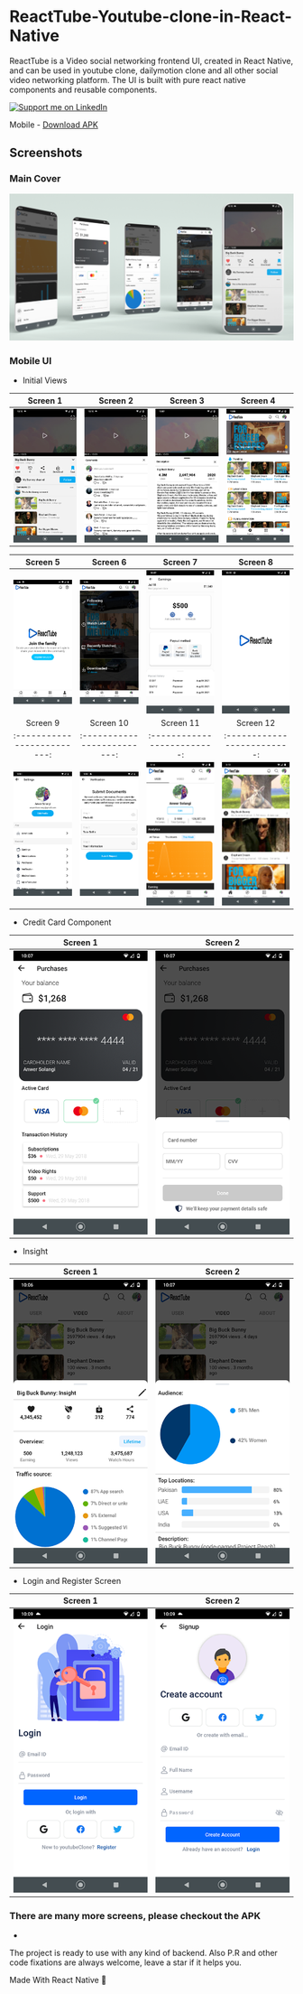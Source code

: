# ReactTube-Youtube-clone-in-React-Native

ReactTube is a Video social networking frontend UI, created in React Native, and can be used in youtube clone, dailymotion clone and all other social video networking platform. The UI is built with pure react native components and reusable components.

<a href="https://www.linkedin.com/in/anwersolangi/">
    <img src="https://img.shields.io/badge/Support-Recommend%2FEndorse%20me%20on%20Linkedin-blue?style=for-the-badge&logo=linkedin" alt="Support me on LinkedIn" /></a>
    
Mobile - [Download APK](https://drive.google.com/file/d/14VOMJuf-Ft5X2kB8OKIQ5ZHQ992_PUNJ/view?usp=sharing)  

## Screenshots

### Main Cover
![](screenshots/Cover_1.png)

### Mobile UI

- Initial Views

Screen 1               |  Screen 2                       | Screen 3                            |  Screen 4 
:-------------------------:|:-------------------------:|:-------------------------:|:-------------------------:
![](screenshots/Liked.png)|![](screenshots/Comments.png)|![](screenshots/VideoDesc.png)|![](screenshots/ExploreScreen.png)|

Screen 5               |  Screen 6                       | Screen 7                            |  Screen 8 
:-------------------------:|:-------------------------:|:-------------------------:|:-------------------------:
![](screenshots/JoinScreen.png)|![](screenshots/LibraryScreen.png)|![](screenshots/EarningScreen.png)|![](screenshots/Splash.png)|
Screen 9               |  Screen 10                       | Screen 11                            |  Screen 12 
:-------------------------:|:-------------------------:|:-------------------------:|:-------------------------:
![](screenshots/Settings.png)|![](screenshots/Verification.png)|![](screenshots/UserScreen.png)|![](screenshots/HomeScreen.png)|



- Credit Card Component

Screen 1               |  Screen 2                                 
:-------------------------:|:-------------------------:
![](screenshots/Purchase.png)|![](screenshots/AddCard.png)|

- Insight

Screen 1               |  Screen 2                                 
:-------------------------:|:-------------------------:
![](screenshots/Insight.png)|![](screenshots/Insight2.png)|

- Login and Register Screen

Screen 1               |  Screen 2                                 
:-------------------------:|:-------------------------:
![](screenshots/LoginScreen.png)|![](screenshots/RegisterScreen.png)|

### There are many more screens, please checkout the APK

-
The project is ready to use with any kind of backend. Also P.R and other code fixations are always welcome, leave a star if it helps you.

<p align="justify">
  Made With React Native 💙
</p>
